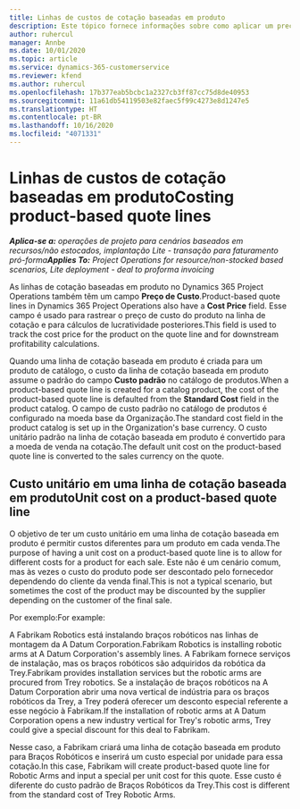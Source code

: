 ```yaml
---
title: Linhas de custos de cotação baseadas em produto
description: Este tópico fornece informações sobre como aplicar um preço de custo a uma linha de cotação baseada em produto.
author: ruhercul
manager: Annbe
ms.date: 10/01/2020
ms.topic: article
ms.service: dynamics-365-customerservice
ms.reviewer: kfend
ms.author: ruhercul
ms.openlocfilehash: 17b377eab5bcbc1a2327cb3ff87cc75d8de40953
ms.sourcegitcommit: 11a61db54119503e82faec5f99c4273e8d1247e5
ms.translationtype: HT
ms.contentlocale: pt-BR
ms.lasthandoff: 10/16/2020
ms.locfileid: "4071331"
---
```

# <a name="costing-product-based-quote-lines"></a><span data-ttu-id="90388-103">Linhas de custos de cotação baseadas em produto</span><span class="sxs-lookup"><span data-stu-id="90388-103">Costing product-based quote lines</span></span>

<span data-ttu-id="90388-104">_**Aplica-se a:** operações de projeto para cenários baseados em recursos/não estocados, implantação Lite - transação para faturamento pró-forma_</span><span class="sxs-lookup"><span data-stu-id="90388-104">_**Applies To:** Project Operations for resource/non-stocked based scenarios, Lite deployment - deal to proforma invoicing_</span></span>


<span data-ttu-id="90388-105">As linhas de cotação baseadas em produto no Dynamics 365 Project Operations também têm um campo **Preço de Custo**.</span><span class="sxs-lookup"><span data-stu-id="90388-105">Product-based quote lines in Dynamics 365 Project Operations also have a **Cost Price** field.</span></span> <span data-ttu-id="90388-106">Esse campo é usado para rastrear o preço de custo do produto na linha de cotação e para cálculos de lucratividade posteriores.</span><span class="sxs-lookup"><span data-stu-id="90388-106">This field is used to track the cost price for the product on the quote line and for downstream profitability calculations.</span></span>

<span data-ttu-id="90388-107">Quando uma linha de cotação baseada em produto é criada para um produto de catálogo, o custo da linha de cotação baseada em produto assume o padrão do campo **Custo padrão** no catálogo de produtos.</span><span class="sxs-lookup"><span data-stu-id="90388-107">When a product-based quote line is created for a catalog product, the cost of the product-based quote line is defaulted from the **Standard Cost** field in the product catalog.</span></span> <span data-ttu-id="90388-108">O campo de custo padrão no catálogo de produtos é configurado na moeda base da Organização.</span><span class="sxs-lookup"><span data-stu-id="90388-108">The standard cost field in the product catalog is set up in the Organization's base currency.</span></span> <span data-ttu-id="90388-109">O custo unitário padrão na linha de cotação baseada em produto é convertido para a moeda de venda na cotação.</span><span class="sxs-lookup"><span data-stu-id="90388-109">The default unit cost on the product-based quote line is converted to the sales currency on the quote.</span></span>

## <a name="unit-cost-on-a-product-based-quote-line"></a><span data-ttu-id="90388-110">Custo unitário em uma linha de cotação baseada em produto</span><span class="sxs-lookup"><span data-stu-id="90388-110">Unit cost on a product-based quote line</span></span>

<span data-ttu-id="90388-111">O objetivo de ter um custo unitário em uma linha de cotação baseada em produto é permitir custos diferentes para um produto em cada venda.</span><span class="sxs-lookup"><span data-stu-id="90388-111">The purpose of having a unit cost on a product-based quote line is to allow for different costs for a product for each sale.</span></span> <span data-ttu-id="90388-112">Este não é um cenário comum, mas às vezes o custo do produto pode ser descontado pelo fornecedor dependendo do cliente da venda final.</span><span class="sxs-lookup"><span data-stu-id="90388-112">This is not a typical scenario, but sometimes the cost of the product may be discounted by the supplier depending on the customer of the final sale.</span></span>

<span data-ttu-id="90388-113">Por exemplo:</span><span class="sxs-lookup"><span data-stu-id="90388-113">For example:</span></span>

<span data-ttu-id="90388-114">A Fabrikam Robotics está instalando braços robóticos nas linhas de montagem da A Datum Corporation.</span><span class="sxs-lookup"><span data-stu-id="90388-114">Fabrikam Robotics is installing robotic arms at A Datum Corporation's assembly lines.</span></span> <span data-ttu-id="90388-115">A Fabrikam fornece serviços de instalação, mas os braços robóticos são adquiridos da robótica da Trey.</span><span class="sxs-lookup"><span data-stu-id="90388-115">Fabrikam provides installation services but the robotic arms are procured from Trey robotics.</span></span> <span data-ttu-id="90388-116">Se a instalação de braços robóticos na A Datum Corporation abrir uma nova vertical de indústria para os braços robóticos da Trey, a Trey poderá oferecer um desconto especial referente a esse negócio à Fabrikam.</span><span class="sxs-lookup"><span data-stu-id="90388-116">If the installation of robotic arms at A Datum Corporation opens a new industry vertical for Trey's robotic arms, Trey could give a special discount for this deal to Fabrikam.</span></span>

<span data-ttu-id="90388-117">Nesse caso, a Fabrikam criará uma linha de cotação baseada em produto para Braços Robóticos e inserirá um custo especial por unidade para essa cotação.</span><span class="sxs-lookup"><span data-stu-id="90388-117">In this case, Fabrikam will create product-based quote line for Robotic Arms and input a special per unit cost for this quote.</span></span> <span data-ttu-id="90388-118">Esse custo é diferente do custo padrão de Braços Robóticos da Trey.</span><span class="sxs-lookup"><span data-stu-id="90388-118">This cost is different from the standard cost of Trey Robotic Arms.</span></span>
